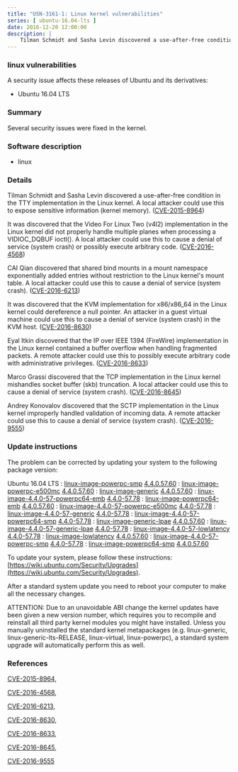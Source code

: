 ```yaml
---
title: "USN-3161-1: Linux kernel vulnerabilities"
series: [ ubuntu-16.04-lts ]
date: 2016-12-20 12:00:00
description: |
    Tilman Schmidt and Sasha Levin discovered a use-after-free condition in the TTY implementation in the Linux kernel. A local attacker could use this to expose sensitive information (kernel memory). ([CVE-2015-8964](http://people.ubuntu.com/~ubuntu-security/cve/CVE-2015-8964))
--- 
```

 
### linux vulnerabilities

A security issue affects these releases of Ubuntu and its derivatives:

* Ubuntu 16.04 LTS

### Summary

Several security issues were fixed in the kernel. 

### Software description

* linux 

### Details

Tilman Schmidt and Sasha Levin discovered a use-after-free condition in the TTY implementation in the Linux kernel. A local attacker could use this to expose sensitive information (kernel memory). ([CVE-2015-8964](http://people.ubuntu.com/~ubuntu-security/cve/CVE-2015-8964))

It was discovered that the Video For Linux Two (v4l2) implementation in the Linux kernel did not properly handle multiple planes when processing a VIDIOC_DQBUF ioctl(). A local attacker could use this to cause a denial of service (system crash) or possibly execute arbitrary code. ([CVE-2016-4568](http://people.ubuntu.com/~ubuntu-security/cve/CVE-2016-4568))

CAI Qian discovered that shared bind mounts in a mount namespace exponentially added entries without restriction to the Linux kernel&#39;s mount table. A local attacker could use this to cause a denial of service (system crash). ([CVE-2016-6213](http://people.ubuntu.com/~ubuntu-security/cve/CVE-2016-6213))

It was discovered that the KVM implementation for x86/x86_64 in the Linux kernel could dereference a null pointer. An attacker in a guest virtual machine could use this to cause a denial of service (system crash) in the KVM host. ([CVE-2016-8630](http://people.ubuntu.com/~ubuntu-security/cve/CVE-2016-8630))

Eyal Itkin discovered that the IP over IEEE 1394 (FireWire) implementation in the Linux kernel contained a buffer overflow when handling fragmented packets. A remote attacker could use this to possibly execute arbitrary code with administrative privileges. ([CVE-2016-8633](http://people.ubuntu.com/~ubuntu-security/cve/CVE-2016-8633))

Marco Grassi discovered that the TCP implementation in the Linux kernel mishandles socket buffer (skb) truncation. A local attacker could use this to cause a denial of service (system crash). ([CVE-2016-8645](http://people.ubuntu.com/~ubuntu-security/cve/CVE-2016-8645))

Andrey Konovalov discovered that the SCTP implementation in the Linux kernel improperly handled validation of incoming data. A remote attacker could use this to cause a denial of service (system crash). ([CVE-2016-9555](http://people.ubuntu.com/~ubuntu-security/cve/CVE-2016-9555)) 

### Update instructions

The problem can be corrected by updating your system to the following package version:

Ubuntu 16.04 LTS
 : [linux-image-powerpc-smp](https://launchpad.net/ubuntu/+source/linux) <span> [4.4.0.57.60](https://launchpad.net/ubuntu/+source/linux/4.4.0-57.78) </span> 
 : [linux-image-powerpc-e500mc](https://launchpad.net/ubuntu/+source/linux) <span> [4.4.0.57.60](https://launchpad.net/ubuntu/+source/linux/4.4.0-57.78) </span> 
 : [linux-image-generic](https://launchpad.net/ubuntu/+source/linux) <span> [4.4.0.57.60](https://launchpad.net/ubuntu/+source/linux/4.4.0-57.78) </span> 
 : [linux-image-4.4.0-57-powerpc64-emb](https://launchpad.net/ubuntu/+source/linux) <span> [4.4.0-57.78](https://launchpad.net/ubuntu/+source/linux/4.4.0-57.78) </span> 
 : [linux-image-powerpc64-emb](https://launchpad.net/ubuntu/+source/linux) <span> [4.4.0.57.60](https://launchpad.net/ubuntu/+source/linux/4.4.0-57.78) </span> 
 : [linux-image-4.4.0-57-powerpc-e500mc](https://launchpad.net/ubuntu/+source/linux) <span> [4.4.0-57.78](https://launchpad.net/ubuntu/+source/linux/4.4.0-57.78) </span> 
 : [linux-image-4.4.0-57-generic](https://launchpad.net/ubuntu/+source/linux) <span> [4.4.0-57.78](https://launchpad.net/ubuntu/+source/linux/4.4.0-57.78) </span> 
 : [linux-image-4.4.0-57-powerpc64-smp](https://launchpad.net/ubuntu/+source/linux) <span> [4.4.0-57.78](https://launchpad.net/ubuntu/+source/linux/4.4.0-57.78) </span> 
 : [linux-image-generic-lpae](https://launchpad.net/ubuntu/+source/linux) <span> [4.4.0.57.60](https://launchpad.net/ubuntu/+source/linux/4.4.0-57.78) </span> 
 : [linux-image-4.4.0-57-generic-lpae](https://launchpad.net/ubuntu/+source/linux) <span> [4.4.0-57.78](https://launchpad.net/ubuntu/+source/linux/4.4.0-57.78) </span> 
 : [linux-image-4.4.0-57-lowlatency](https://launchpad.net/ubuntu/+source/linux) <span> [4.4.0-57.78](https://launchpad.net/ubuntu/+source/linux/4.4.0-57.78) </span> 
 : [linux-image-lowlatency](https://launchpad.net/ubuntu/+source/linux) <span> [4.4.0.57.60](https://launchpad.net/ubuntu/+source/linux/4.4.0-57.78) </span> 
 : [linux-image-4.4.0-57-powerpc-smp](https://launchpad.net/ubuntu/+source/linux) <span> [4.4.0-57.78](https://launchpad.net/ubuntu/+source/linux/4.4.0-57.78) </span> 
 : [linux-image-powerpc64-smp](https://launchpad.net/ubuntu/+source/linux) <span> [4.4.0.57.60](https://launchpad.net/ubuntu/+source/linux/4.4.0-57.78) </span> 

To update your system, please follow these instructions: [https://wiki.ubuntu.com/Security/Upgrades](https://wiki.ubuntu.com/Security/Upgrades).

After a standard system update you need to reboot your computer to make all the necessary changes.

ATTENTION: Due to an unavoidable ABI change the kernel updates have been given a new version number, which requires you to recompile and reinstall all third party kernel modules you might have installed. Unless you manually uninstalled the standard kernel metapackages (e.g. linux-generic, linux-generic-lts-RELEASE, linux-virtual, linux-powerpc), a standard system upgrade will automatically perform this as well. 

### References

 [CVE-2015-8964](http://people.ubuntu.com/~ubuntu-security/cve/CVE-2015-8964), 

 [CVE-2016-4568](http://people.ubuntu.com/~ubuntu-security/cve/CVE-2016-4568), 

 [CVE-2016-6213](http://people.ubuntu.com/~ubuntu-security/cve/CVE-2016-6213), 

 [CVE-2016-8630](http://people.ubuntu.com/~ubuntu-security/cve/CVE-2016-8630), 

 [CVE-2016-8633](http://people.ubuntu.com/~ubuntu-security/cve/CVE-2016-8633), 

 [CVE-2016-8645](http://people.ubuntu.com/~ubuntu-security/cve/CVE-2016-8645), 

 [CVE-2016-9555](http://people.ubuntu.com/~ubuntu-security/cve/CVE-2016-9555)
 
